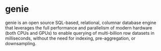 # genie
genie is an open source SQL-based, relational, columnar database engine that leverages the full performance and parallelism of modern hardware (both CPUs and GPUs) to enable querying of multi-billion row datasets in milliseconds, without the need for indexing, pre-aggregation, or downsampling.
